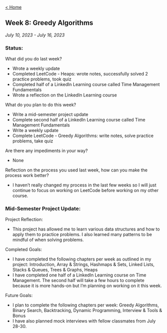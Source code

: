 [< Home](https://shammip.github.io/)

## Week 8: Greedy Algorithms

*July 10, 2023 - July 16, 2023*

### Status: 

What did you do last week?
* Wrote a weekly update
* Completed LeetCode - Heaps: wrote notes, successfully solved 2 practice problems, took quiz
* Completed half of a LinkedIn Learning course called Time Management Fundamentals
* Wrote a reflection on the LinkedIn Learning course

What do you plan to do this week?
* Write a mid-semester project update
* Complete second half of a LinkedIn Learning course called Time Management Fundamentals
* Write a weekly update
* Complete LeetCode - Greedy Algorithms: write notes, solve practice problems, take quiz

Are there any impediments in your way?
* None

Reflection on the process you used last week, how can you make the process work better?
* I haven’t really changed my process in the last few weeks so I will just continue to focus on working on LeetCode before working on my other course.

### Mid-Semester Project Update:

Project Reflection:
* This project has allowed me to learn various data structures and how to apply them to practice problems. I also learned many patterns to be mindful of when solving problems.

Completed Goals:
* I have completed the following chapters per week as outlined in my project: Introduction, Array & Strings, Hashmaps & Sets, Linked Lists, Stacks & Queues, Trees & Graphs, Heaps
* I have completed one half of a LinkedIn Learning course on Time Management. The second half will take a few hours to complete because it is more hands-on but I’m planning on working on it this week.

Future Goals:
* I plan to complete the following chapters per week: Greedy Algorithms, Binary Search, Backtracking, Dynamic Programming, Interview & Tools & Bonus
* I have also planned mock interviews with fellow classmates from July 28-30.

